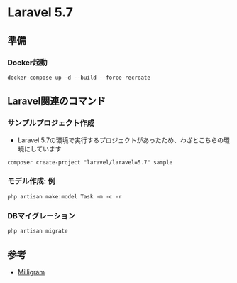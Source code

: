 # Laravel 5.7

## 準備

### Docker起動
```
docker-compose up -d --build --force-recreate
```


## Laravel関連のコマンド

### サンプルプロジェクト作成
- Laravel 5.7の環境で実行するプロジェクトがあったため、わざとこちらの環境にしています
```
composer create-project "laravel/laravel=5.7" sample
```

### モデル作成: 例
```
php artisan make:model Task -m -c -r
```

### DBマイグレーション
```
php artisan migrate
```


## 参考
- [Milligram](https://milligram.io/)
